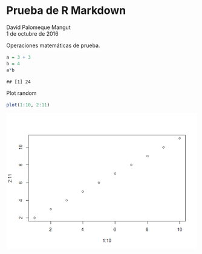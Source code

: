 # Prueba de R Markdown
David Palomeque Mangut  
1 de octubre de 2016  

Operaciones matemáticas de prueba.

```r
a = 3 + 3
b = 4
a*b
```

```
## [1] 24
```

Plot random

```r
plot(1:10, 2:11)
```

![](helloworld_files/figure-html/unnamed-chunk-2-1.png)<!-- -->


